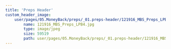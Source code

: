 ```yaml
---
title: 'Preps Header'
custom_header_image:
    user/pages/05.MoneyBack/preps/_01.preps-header/121916_MBS_Preps_LPB4.jpg:
        name: 121916_MBS_Preps_LPB4.jpg
        type: image/jpeg
        size: 59519
        path: user/pages/05.MoneyBack/preps/_01.preps-header/121916_MBS_Preps_LPB4.jpg
---
```


			
			